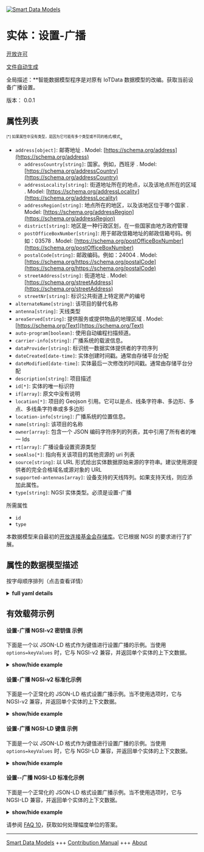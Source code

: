 <!-- 10-Header -->  
[![Smart Data Models](https://smartdatamodels.org/wp-content/uploads/2022/01/SmartDataModels_logo.png "Logo")](https://smartdatamodels.org)  
实体：设置-广播  
========<!-- /10-Header -->  
<!-- 15-License -->  
[开放许可](https://github.com/smart-data-models//dataModel.OCF/blob/master/settings-broadcasting/LICENSE.md)  
[文件自动生成](https://docs.google.com/presentation/d/e/2PACX-1vTs-Ng5dIAwkg91oTTUdt8ua7woBXhPnwavZ0FxgR8BsAI_Ek3C5q97Nd94HS8KhP-r_quD4H0fgyt3/pub?start=false&loop=false&delayms=3000#slide=id.gb715ace035_0_60)  
<!-- /15-License -->  
<!-- 20-Description -->  
全局描述：**智能数据模型程序是对原有 IoTData 数据模型的改编。获取当前设备广播设置。  
版本： 0.0.1  
<!-- /20-Description -->  
<!-- 30-PropertiesList -->  

## 属性列表  

<sup><sub>[*] 如果属性中没有类型，是因为它可能有多个类型或不同的格式/模式</sub></sup>。  
- `address[object]`: 邮寄地址  . Model: [https://schema.org/address](https://schema.org/address)	- `addressCountry[string]`: 国家。例如，西班牙  . Model: [https://schema.org/addressCountry](https://schema.org/addressCountry)  
	- `addressLocality[string]`: 街道地址所在的地点，以及该地点所在的区域  . Model: [https://schema.org/addressLocality](https://schema.org/addressLocality)  
	- `addressRegion[string]`: 地点所在的地区，以及该地区位于哪个国家  . Model: [https://schema.org/addressRegion](https://schema.org/addressRegion)  
	- `district[string]`: 地区是一种行政区划，在一些国家由地方政府管理    
	- `postOfficeBoxNumber[string]`: 用于邮政信箱地址的邮政信箱号码。例如：03578  . Model: [https://schema.org/postOfficeBoxNumber](https://schema.org/postOfficeBoxNumber)  
	- `postalCode[string]`: 邮政编码。例如：24004  . Model: [https://schema.org/https://schema.org/postalCode](https://schema.org/https://schema.org/postalCode)  
	- `streetAddress[string]`: 街道地址  . Model: [https://schema.org/streetAddress](https://schema.org/streetAddress)  
	- `streetNr[string]`: 标识公共街道上特定房产的编号    
- `alternateName[string]`: 该项目的替代名称  - `antenna[string]`: 天线类型  - `areaServed[string]`: 提供服务或提供物品的地理区域  . Model: [https://schema.org/Text](https://schema.org/Text)- `auto-program[boolean]`: 使用自动编程扫描频道。  - `carrier-info[string]`: 广播系统的载波信息。  - `dataProvider[string]`: 标识统一数据实体提供者的字符序列  - `dateCreated[date-time]`: 实体创建时间戳。通常由存储平台分配  - `dateModified[date-time]`: 实体最后一次修改的时间戳。通常由存储平台分配  - `description[string]`: 项目描述  - `id[*]`: 实体的唯一标识符  - `if[array]`: 原文中没有说明  - `location[*]`: 项目的 Geojson 引用。它可以是点、线条字符串、多边形、多点、多线条字符串或多多边形  - `location-info[string]`: 广播系统的位置信息。  - `name[string]`: 该项目的名称  - `owner[array]`: 包含一个 JSON 编码字符序列的列表，其中引用了所有者的唯一 Ids  - `rt[array]`: 广播设备设置资源类型  - `seeAlso[*]`: 指向有关该项目的其他资源的 uri 列表  - `source[string]`: 以 URL 形式给出实体数据原始来源的字符串。建议使用源提供者的完全合格域名或源对象的 URL  - `supported-antennas[array]`: 设备支持的天线阵列。如果支持天线，则应添加此属性。  - `type[string]`: NGSI 实体类型。必须是设置-广播  <!-- /30-PropertiesList -->  
<!-- 35-RequiredProperties -->  
所需属性  
- `id`  - `type`  <!-- /35-RequiredProperties -->  
<!-- 40-RequiredProperties -->  
本数据模型来自最初的[开放连接基金会存储库](https://github.com/openconnectivityfoundation/IoTDataModels)。它已根据 NGSI 的要求进行了扩展。  
<!-- /40-RequiredProperties -->  
<!-- 50-DataModelHeader -->  
## 属性的数据模型描述  
按字母顺序排列（点击查看详情）  
<!-- /50-DataModelHeader -->  
<!-- 60-ModelYaml -->  
<details><summary><strong>full yaml details</strong></summary>    
```yaml  
settings-broadcasting:    
  description: Smart Data Models Program adaptation of the original IoTData data Models. Gets current device broadcasting settings.    
  properties:    
    address:    
      description: The mailing address    
      properties:    
        addressCountry:    
          description: 'The country. For example, Spain'    
          type: string    
          x-ngsi:    
            model: https://schema.org/addressCountry    
            type: Property    
        addressLocality:    
          description: 'The locality in which the street address is, and which is in the region'    
          type: string    
          x-ngsi:    
            model: https://schema.org/addressLocality    
            type: Property    
        addressRegion:    
          description: 'The region in which the locality is, and which is in the country'    
          type: string    
          x-ngsi:    
            model: https://schema.org/addressRegion    
            type: Property    
        district:    
          description: 'A district is a type of administrative division that, in some countries, is managed by the local government'    
          type: string    
          x-ngsi:    
            type: Property    
        postOfficeBoxNumber:    
          description: 'The post office box number for PO box addresses. For example, 03578'    
          type: string    
          x-ngsi:    
            model: https://schema.org/postOfficeBoxNumber    
            type: Property    
        postalCode:    
          description: 'The postal code. For example, 24004'    
          type: string    
          x-ngsi:    
            model: https://schema.org/https://schema.org/postalCode    
            type: Property    
        streetAddress:    
          description: The street address    
          type: string    
          x-ngsi:    
            model: https://schema.org/streetAddress    
            type: Property    
        streetNr:    
          description: Number identifying a specific property on a public street    
          type: string    
          x-ngsi:    
            type: Property    
      type: object    
      x-ngsi:    
        model: https://schema.org/address    
        type: Property    
    alternateName:    
      description: An alternative name for this item    
      type: string    
      x-ngsi:    
        type: Property    
    antenna:    
      description: Type of antenna    
      type: string    
      x-ngsi:    
        type: Property    
    areaServed:    
      description: The geographic area where a service or offered item is provided    
      type: string    
      x-ngsi:    
        model: https://schema.org/Text    
        type: Property    
    auto-program:    
      description: Scan for channels using Auto Program.    
      type: boolean    
      x-ngsi:    
        type: Property    
    carrier-info:    
      description: Carrier information of the broadcast system.    
      type: string    
      x-ngsi:    
        type: Property    
    dataProvider:    
      description: A sequence of characters identifying the provider of the harmonised data entity    
      type: string    
      x-ngsi:    
        type: Property    
    dateCreated:    
      description: Entity creation timestamp. This will usually be allocated by the storage platform    
      format: date-time    
      type: string    
      x-ngsi:    
        type: Property    
    dateModified:    
      description: Timestamp of the last modification of the entity. This will usually be allocated by the storage platform    
      format: date-time    
      type: string    
      x-ngsi:    
        type: Property    
    description:    
      description: A description of this item    
      type: string    
      x-ngsi:    
        type: Property    
    id:    
      anyOf:    
        - description: Identifier format of any NGSI entity    
          maxLength: 256    
          minLength: 1    
          pattern: ^[\w\-\.\{\}\$\+\*\[\]`|~^@!,:\\]+$    
          type: string    
          x-ngsi:    
            type: Property    
        - description: Identifier format of any NGSI entity    
          format: uri    
          type: string    
          x-ngsi:    
            type: Property    
      description: Unique identifier of the entity    
      x-ngsi:    
        type: Property    
    if:    
      description: No description is available in the original    
      items:    
        enum:    
          - oic.if.rw    
          - oic.if.baseline    
        type: string    
      minItems: 2    
      readOnly: true    
      type: array    
      uniqueItems: true    
      x-ngsi:    
        type: Property    
    location:    
      description: 'Geojson reference to the item. It can be Point, LineString, Polygon, MultiPoint, MultiLineString or MultiPolygon'    
      oneOf:    
        - description: Geojson reference to the item. Point    
          properties:    
            bbox:    
              items:    
                type: number    
              minItems: 4    
              type: array    
            coordinates:    
              items:    
                type: number    
              minItems: 2    
              type: array    
            type:    
              enum:    
                - Point    
              type: string    
          required:    
            - type    
            - coordinates    
          title: GeoJSON Point    
          type: object    
          x-ngsi:    
            type: GeoProperty    
        - description: Geojson reference to the item. LineString    
          properties:    
            bbox:    
              items:    
                type: number    
              minItems: 4    
              type: array    
            coordinates:    
              items:    
                items:    
                  type: number    
                minItems: 2    
                type: array    
              minItems: 2    
              type: array    
            type:    
              enum:    
                - LineString    
              type: string    
          required:    
            - type    
            - coordinates    
          title: GeoJSON LineString    
          type: object    
          x-ngsi:    
            type: GeoProperty    
        - description: Geojson reference to the item. Polygon    
          properties:    
            bbox:    
              items:    
                type: number    
              minItems: 4    
              type: array    
            coordinates:    
              items:    
                items:    
                  items:    
                    type: number    
                  minItems: 2    
                  type: array    
                minItems: 4    
                type: array    
              type: array    
            type:    
              enum:    
                - Polygon    
              type: string    
          required:    
            - type    
            - coordinates    
          title: GeoJSON Polygon    
          type: object    
          x-ngsi:    
            type: GeoProperty    
        - description: Geojson reference to the item. MultiPoint    
          properties:    
            bbox:    
              items:    
                type: number    
              minItems: 4    
              type: array    
            coordinates:    
              items:    
                items:    
                  type: number    
                minItems: 2    
                type: array    
              type: array    
            type:    
              enum:    
                - MultiPoint    
              type: string    
          required:    
            - type    
            - coordinates    
          title: GeoJSON MultiPoint    
          type: object    
          x-ngsi:    
            type: GeoProperty    
        - description: Geojson reference to the item. MultiLineString    
          properties:    
            bbox:    
              items:    
                type: number    
              minItems: 4    
              type: array    
            coordinates:    
              items:    
                items:    
                  items:    
                    type: number    
                  minItems: 2    
                  type: array    
                minItems: 2    
                type: array    
              type: array    
            type:    
              enum:    
                - MultiLineString    
              type: string    
          required:    
            - type    
            - coordinates    
          title: GeoJSON MultiLineString    
          type: object    
          x-ngsi:    
            type: GeoProperty    
        - description: Geojson reference to the item. MultiLineString    
          properties:    
            bbox:    
              items:    
                type: number    
              minItems: 4    
              type: array    
            coordinates:    
              items:    
                items:    
                  items:    
                    items:    
                      type: number    
                    minItems: 2    
                    type: array    
                  minItems: 4    
                  type: array    
                type: array    
              type: array    
            type:    
              enum:    
                - MultiPolygon    
              type: string    
          required:    
            - type    
            - coordinates    
          title: GeoJSON MultiPolygon    
          type: object    
          x-ngsi:    
            type: GeoProperty    
      x-ngsi:    
        type: GeoProperty    
    location-info:    
      description: Location information of the broadcast system.    
      type: string    
      x-ngsi:    
        type: Property    
    name:    
      description: The name of this item    
      type: string    
      x-ngsi:    
        type: Property    
    owner:    
      description: A List containing a JSON encoded sequence of characters referencing the unique Ids of the owner(s)    
      items:    
        anyOf:    
          - description: Identifier format of any NGSI entity    
            maxLength: 256    
            minLength: 1    
            pattern: ^[\w\-\.\{\}\$\+\*\[\]`|~^@!,:\\]+$    
            type: string    
            x-ngsi:    
              type: Property    
          - description: Identifier format of any NGSI entity    
            format: uri    
            type: string    
            x-ngsi:    
              type: Property    
        description: Unique identifier of the entity    
        x-ngsi:    
          type: Property    
      type: array    
      x-ngsi:    
        type: Property    
    rt:    
      description: The Resource Type of Device Settings for broadcasting    
      items:    
        enum:    
          - oic.r.settings.broadcasting    
        type: string    
      minItems: 1    
      readOnly: true    
      type: array    
      uniqueItems: true    
      x-ngsi:    
        type: Property    
    seeAlso:    
      description: list of uri pointing to additional resources about the item    
      oneOf:    
        - items:    
            format: uri    
            type: string    
          minItems: 1    
          type: array    
        - format: uri    
          type: string    
      x-ngsi:    
        type: Property    
    source:    
      description: 'A sequence of characters giving the original source of the entity data as a URL. Recommended to be the fully qualified domain name of the source provider, or the URL to the source object'    
      type: string    
      x-ngsi:    
        type: Property    
    supported-antennas:    
      description: The array of possible antennas the device supports. This property should be added if antenna is supported.    
      items:    
        type: string    
      minItems: 1    
      readOnly: true    
      type: array    
      x-ngsi:    
        type: Property    
    type:    
      description: NGSI entity type. It has to be settings-broadcasting    
      enum:    
        - settings-broadcasting    
      type: string    
      x-ngsi:    
        type: Property    
  required:    
    - id    
    - type    
  type: object    
  x-derived-from: https://github.com/OpenInterConnect/IoTDataModels/blob/master/settings-broadcastingResURI.swagger.json    
  x-disclaimer: 'Redistribution and use in source and binary forms, with or without modification, are permitted  provided that the license conditions are met. Copyleft (c) 2022 Contributors to Smart Data Models Program'    
  x-license-url: https://github.com/smart-data-models/dataModel.OCF/blob/master/settings-broadcasting/LICENSE.md    
  x-model-schema: https://smart-data-models.github.io/dataModel.IoTDataModels/settings-broadcasting/schema.json    
  x-model-tags: OCF    
  x-version: 0.0.1    
```  
</details>    
<!-- /60-ModelYaml -->  
<!-- 70-MiddleNotes -->  
<!-- /70-MiddleNotes -->  
<!-- 80-Examples -->  
## 有效载荷示例  
#### 设置-广播 NGSI-v2 密钥值 示例  
下面是一个以 JSON-LD 格式作为键值进行设置广播的示例。当使用 `options=keyValues` 时，它与 NGSI-v2 兼容，并返回单个实体的上下文数据。  
<details><summary><strong>show/hide example</strong></summary>    
```json  
{  
    "id": "urn:ngsi-ld:settings-broadcasting:id:YWMD:14174205",  
    "dateCreated": "1981-06-24T23:59:36Z",  
    "dateModified": "1978-03-16T10:29:14Z",  
    "source": "Probably turn reach not north answer. Course occur easy give concern. Research someone lawyer situation pro",  
    "name": "Charge commercial development tough technology make often bit. Pick th",  
    "alternateName": "Yes create vo",  
    "description": "Structure smile nice goal. Pretty first here say sometimes.",  
    "dataProvider": "What challenge myself business something outside. Half hear any all relationship ",  
    "owner": [  
        "urn:ngsi-ld:settings-broadcasting:items:IYDV:67275654",  
        "urn:ngsi-ld:settings-broadcasting:items:NZOU:92414940"  
    ],  
    "seeAlso": [  
        "urn:ngsi-ld:settings-broadcasting:items:QQFK:04713049"  
    ],  
    "location": {  
        "type": "Point",  
        "coordinates": [  
            20.587973,  
            69.82222  
        ]  
    },  
    "address": {  
        "streetAddress": "Tree set environm",  
        "addressLocality": "Miss home respond family start environmental population. Scientist mention compare north when personal. Defense successful",  
        "addressRegion": "Focus themselves outside provide card chair report. Machine art data guess summer se",  
        "addressCountry": "Main glass day expect move western. Win machine suddenly professor expect. Affect present cold president how. Responsibility nat",  
        "postalCode": "Tend political card visit. Up behavior federal fall million history not market.",  
        "postOfficeBoxNumber": "State partner door market wide yourself. Line development money buy check include likely serious. Know security stop field tend police.",  
        "streetNr": "Dream some now eye recognize democratic production. Plan need think relationship. Rather culture continue family everyone society writer nothing. Those rather role bad.",  
        "district": "Year mean TV huge whose. Consid"  
    },  
    "areaServed": "Gun good deep them. Here you police tough public economic friend.",  
    "rt": [  
        "oic.r.settings.broadcasting"  
    ],  
    "if": [  
        "oic.if.baseline",  
        "oic.if.rw"  
    ],  
    "antenna": "The billion",  
    "supported-antennas": [  
        "Scene money move that south beyond. Up candidate up test. Around imagine quite commercial minute."  
    ],  
    "location-info": "Poor kid dream be street ed",  
    "carrier-info": "Art when prove discuss medical blood",  
    "auto-program": true,  
    "type": "settings-broadcasting"  
}  
```  
</details>  
#### 设置-广播 NGSI-v2 标准化示例  
下面是一个正常化的 JSON-LD 格式设置广播示例。当不使用选项时，它与 NGSI-v2 兼容，并返回单个实体的上下文数据。  
<details><summary><strong>show/hide example</strong></summary>    
```json  
{  
    "id": "urn:ngsi-ld:settings-broadcasting:id:YWMD:14174205",  
    "dateCreated": {  
        "type": "DateTime",  
        "value": "1981-06-24T23:59:36Z"  
    },  
    "dateModified": {  
        "type": "DateTime",  
        "value": "1978-03-16T10:29:14Z"  
    },  
    "source": {  
        "type": "Text",  
        "value": "Probably turn reach not north answer. Course occur easy give concern. Research someone lawyer situation pro"  
    },  
    "name": {  
        "type": "Text",  
        "value": "Charge commercial development tough technology make often bit. Pick th"  
    },  
    "alternateName": {  
        "type": "Text",  
        "value": "Yes create vo"  
    },  
    "description": {  
        "type": "Text",  
        "value": "Structure smile nice goal. Pretty first here say sometimes."  
    },  
    "dataProvider": {  
        "type": "Text",  
        "value": "What challenge myself business something outside. Half hear any all relationship "  
    },  
    "owner": {  
        "type": "StructuredValue",  
        "value": [  
            "urn:ngsi-ld:settings-broadcasting:items:IYDV:67275654",  
            "urn:ngsi-ld:settings-broadcasting:items:NZOU:92414940"  
        ]  
    },  
    "seeAlso": {  
        "type": "StructuredValue",  
        "value": [  
            "urn:ngsi-ld:settings-broadcasting:items:QQFK:04713049"  
        ]  
    },  
    "location": {  
        "type": "geo:json",  
        "value": {  
            "type": "Point",  
            "coordinates": [  
                20.587973,  
                69.82222  
            ]  
        }  
    },  
    "address": {  
        "type": "StructuredValue",  
        "value": {  
            "streetAddress": "Tree set environm",  
            "addressLocality": "Miss home respond family start environmental population. Scientist mention compare north when personal. Defense successful",  
            "addressRegion": "Focus themselves outside provide card chair report. Machine art data guess summer se",  
            "addressCountry": "Main glass day expect move western. Win machine suddenly professor expect. Affect present cold president how. Responsibility nat",  
            "postalCode": "Tend political card visit. Up behavior federal fall million history not market.",  
            "postOfficeBoxNumber": "State partner door market wide yourself. Line development money buy check include likely serious. Know security stop field tend police.",  
            "streetNr": "Dream some now eye recognize democratic production. Plan need think relationship. Rather culture continue family everyone society writer nothing. Those rather role bad.",  
            "district": "Year mean TV huge whose. Consid"  
        }  
    },  
    "areaServed": {  
        "type": "Text",  
        "value": "Gun good deep them. Here you police tough public economic friend."  
    },  
    "rt": {  
        "type": "StructuredValue",  
        "value": [  
            "oic.r.settings.broadcasting"  
        ]  
    },  
    "if": {  
        "type": "StructuredValue",  
        "value": [  
            "oic.if.baseline",  
            "oic.if.rw"  
        ]  
    },  
    "antenna": {  
        "type": "Text",  
        "value": "The billion"  
    },  
    "supported-antennas": {  
        "type": "StructuredValue",  
        "value": [  
            "Scene money move that south beyond. Up candidate up test. Around imagine quite commercial minute."  
        ]  
    },  
    "location-info": {  
        "type": "Text",  
        "value": "Poor kid dream be street ed"  
    },  
    "carrier-info": {  
        "type": "Text",  
        "value": "Art when prove discuss medical blood"  
    },  
    "auto-program": {  
        "type": "Boolean",  
        "value": true  
    },  
    "type": "settings-broadcasting"  
}  
```  
</details>  
#### 设置-广播 NGSI-LD 键值 示例  
下面是一个以 JSON-LD 格式作为键值进行设置广播的示例。当使用 `options=keyValues` 时，它与 NGSI-LD 兼容，并返回单个实体的上下文数据。  
<details><summary><strong>show/hide example</strong></summary>    
```json  
{  
    "id": "urn:ngsi-ld:settings-broadcasting:id:YWMD:14174205",  
    "dateCreated": "1981-06-24T23:59:36Z",  
    "dateModified": "1978-03-16T10:29:14Z",  
    "source": "Probably turn reach not north answer. Course occur easy give concern. Research someone lawyer situation pro",  
    "name": "Charge commercial development tough technology make often bit. Pick th",  
    "alternateName": "Yes create vo",  
    "description": "Structure smile nice goal. Pretty first here say sometimes.",  
    "dataProvider": "What challenge myself business something outside. Half hear any all relationship ",  
    "owner": [  
        "urn:ngsi-ld:settings-broadcasting:items:IYDV:67275654",  
        "urn:ngsi-ld:settings-broadcasting:items:NZOU:92414940"  
    ],  
    "seeAlso": [  
        "urn:ngsi-ld:settings-broadcasting:items:QQFK:04713049"  
    ],  
    "location": {  
        "type": "Point",  
        "coordinates": [  
            20.587973,  
            69.82222  
        ]  
    },  
    "address": {  
        "streetAddress": "Tree set environm",  
        "addressLocality": "Miss home respond family start environmental population. Scientist mention compare north when personal. Defense successful",  
        "addressRegion": "Focus themselves outside provide card chair report. Machine art data guess summer se",  
        "addressCountry": "Main glass day expect move western. Win machine suddenly professor expect. Affect present cold president how. Responsibility nat",  
        "postalCode": "Tend political card visit. Up behavior federal fall million history not market.",  
        "postOfficeBoxNumber": "State partner door market wide yourself. Line development money buy check include likely serious. Know security stop field tend police.",  
        "streetNr": "Dream some now eye recognize democratic production. Plan need think relationship. Rather culture continue family everyone society writer nothing. Those rather role bad.",  
        "district": "Year mean TV huge whose. Consid"  
    },  
    "areaServed": "Gun good deep them. Here you police tough public economic friend.",  
    "rt": [  
        "oic.r.settings.broadcasting"  
    ],  
    "if": [  
        "oic.if.baseline",  
        "oic.if.rw"  
    ],  
    "antenna": "The billion",  
    "supported-antennas": [  
        "Scene money move that south beyond. Up candidate up test. Around imagine quite commercial minute."  
    ],  
    "location-info": "Poor kid dream be street ed",  
    "carrier-info": "Art when prove discuss medical blood",  
    "auto-program": true,  
    "type": "settings-broadcasting",  
    "@context": [  
        "https://smartdatamodels.org/context.jsonld"  
    ]  
}  
```  
</details>  
#### 设置--广播 NGSI-LD 标准化示例  
下面是一个正常化的 JSON-LD 格式设置广播示例。当不使用选项时，它与 NGSI-LD 兼容，并返回单个实体的上下文数据。  
<details><summary><strong>show/hide example</strong></summary>    
```json  
{  
    "id": "urn:ngsi-ld:settings-broadcasting:id:YWMD:14174205",  
    "dateCreated": {  
        "type": "Property",  
        "value": {  
            "@type": "DateTime",  
            "@value": "1981-06-24T23:59:36Z"  
        }  
    },  
    "dateModified": {  
        "type": "Property",  
        "value": {  
            "@type": "DateTime",  
            "@value": "1978-03-16T10:29:14Z"  
        }  
    },  
    "source": {  
        "type": "Property",  
        "value": "Probably turn reach not north answer. Course occur easy give concern. Research someone lawyer situation pro"  
    },  
    "name": {  
        "type": "Property",  
        "value": "Charge commercial development tough technology make often bit. Pick th"  
    },  
    "alternateName": {  
        "type": "Property",  
        "value": "Yes create vo"  
    },  
    "description": {  
        "type": "Property",  
        "value": "Structure smile nice goal. Pretty first here say sometimes."  
    },  
    "dataProvider": {  
        "type": "Property",  
        "value": "What challenge myself business something outside. Half hear any all relationship "  
    },  
    "owner": {  
        "type": "Property",  
        "value": [  
            "urn:ngsi-ld:settings-broadcasting:items:IYDV:67275654",  
            "urn:ngsi-ld:settings-broadcasting:items:NZOU:92414940"  
        ]  
    },  
    "seeAlso": {  
        "type": "Property",  
        "value": [  
            "urn:ngsi-ld:settings-broadcasting:items:QQFK:04713049"  
        ]  
    },  
    "location": {  
        "type": "GeoProperty",  
        "value": {  
            "type": "Point",  
            "coordinates": [  
                20.587973,  
                69.82222  
            ]  
        }  
    },  
    "address": {  
        "type": "Property",  
        "value": {  
            "streetAddress": "Tree set environm",  
            "addressLocality": "Miss home respond family start environmental population. Scientist mention compare north when personal. Defense successful",  
            "addressRegion": "Focus themselves outside provide card chair report. Machine art data guess summer se",  
            "addressCountry": "Main glass day expect move western. Win machine suddenly professor expect. Affect present cold president how. Responsibility nat",  
            "postalCode": "Tend political card visit. Up behavior federal fall million history not market.",  
            "postOfficeBoxNumber": "State partner door market wide yourself. Line development money buy check include likely serious. Know security stop field tend police.",  
            "streetNr": "Dream some now eye recognize democratic production. Plan need think relationship. Rather culture continue family everyone society writer nothing. Those rather role bad.",  
            "district": "Year mean TV huge whose. Consid"  
        }  
    },  
    "areaServed": {  
        "type": "Property",  
        "value": "Gun good deep them. Here you police tough public economic friend."  
    },  
    "rt": {  
        "type": "Property",  
        "value": [  
            "oic.r.settings.broadcasting"  
        ]  
    },  
    "if": {  
        "type": "Property",  
        "value": [  
            "oic.if.baseline",  
            "oic.if.rw"  
        ]  
    },  
    "antenna": {  
        "type": "Property",  
        "value": "The billion"  
    },  
    "supported-antennas": {  
        "type": "Property",  
        "value": [  
            "Scene money move that south beyond. Up candidate up test. Around imagine quite commercial minute."  
        ]  
    },  
    "location-info": {  
        "type": "Property",  
        "value": "Poor kid dream be street ed"  
    },  
    "carrier-info": {  
        "type": "Property",  
        "value": "Art when prove discuss medical blood"  
    },  
    "auto-program": {  
        "type": "Property",  
        "value": true  
    },  
    "type": "settings-broadcasting",  
    "@context": [  
        "https://smartdatamodels.org/context.jsonld"  
    ]  
}  
```  
</details><!-- /80-Examples -->  
<!-- 90-FooterNotes -->  
<!-- /90-FooterNotes -->  
<!-- 95-Units -->  
请参阅 [FAQ 10](https://smartdatamodels.org/index.php/faqs/)，获取如何处理幅度单位的答案。  
<!-- /95-Units -->  
<!-- 97-LastFooter -->  
---  
[Smart Data Models](https://smartdatamodels.org) +++ [Contribution Manual](https://bit.ly/contribution_manual) +++ [About](https://bit.ly/Introduction_SDM)<!-- /97-LastFooter -->  
